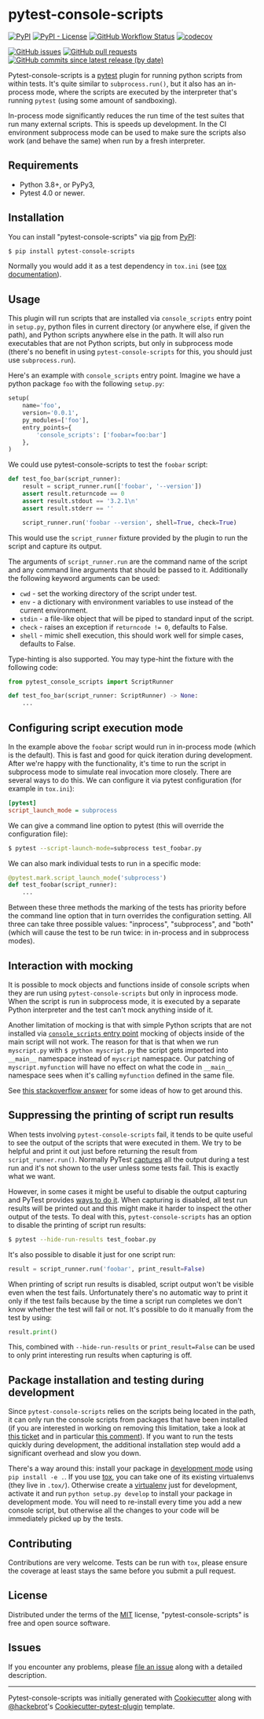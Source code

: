 pytest-console-scripts
======================

[![PyPI](https://img.shields.io/pypi/v/pytest-console-scripts)](https://pypi.org/project/pytest-console-scripts/)
[![PyPI - License](https://img.shields.io/pypi/l/pytest-console-scripts)](https://github.com/kvas-it/pytest-console-scripts/blob/master/LICENSE)
[![GitHub Workflow Status](https://img.shields.io/github/actions/workflow/status/kvas-it/pytest-console-scripts/test.yml)](https://github.com/kvas-it/pytest-console-scripts/actions)
[![codecov](https://codecov.io/gh/kvas-it/pytest-console-scripts/branch/master/graph/badge.svg?token=RfELxcqvpF)](https://codecov.io/gh/kvas-it/pytest-console-scripts)

[![GitHub issues](https://img.shields.io/github/issues/kvas-it/pytest-console-scripts)](https://github.com/kvas-it/pytest-console-scripts/issues)
[![GitHub pull requests](https://img.shields.io/github/issues-pr/kvas-it/pytest-console-scripts)](https://github.com/kvas-it/pytest-console-scripts/pulls)
[![GitHub commits since latest release (by date)](https://img.shields.io/github/commits-since/kvas-it/pytest-console-scripts/latest)](https://github.com/kvas-it/pytest-console-scripts/blob/master/CHANGELOG.md)

Pytest-console-scripts is a [pytest][1] plugin for running python scripts from
within tests. It's quite similar to `subprocess.run()`, but it also has an
in-process mode, where the scripts are executed by the interpreter that's
running `pytest` (using some amount of sandboxing).

In-process mode significantly reduces the run time of the test suites that
run many external scripts. This is speeds up development. In the CI environment
subprocess mode can be used to make sure the scripts also work (and behave the
same) when run by a fresh interpreter.

Requirements
------------

- Python 3.8+, or PyPy3,
- Pytest 4.0 or newer.

Installation
------------

You can install "pytest-console-scripts" via [pip][2] from [PyPI][3]:

```sh
$ pip install pytest-console-scripts
```

Normally you would add it as a test dependency in `tox.ini` (see [tox
documentation][9]).

Usage
-----

This plugin will run scripts that are installed via `console_scripts` entry
point in `setup.py`, python files in current directory (or anywhere else, if
given the path), and Python scripts anywhere else in the path. It will also run
executables that are not Python scripts, but only in subprocess mode (there's
no benefit in using `pytest-console-scripts` for this, you should just use
`subprocess.run`).

Here's an example with `console_scripts` entry point. Imagine we have a python
package `foo` with the following `setup.py`:

```py
setup(
    name='foo',
    version='0.0.1',
    py_modules=['foo'],
    entry_points={
        'console_scripts': ['foobar=foo:bar']
    },
)
```

We could use pytest-console-scripts to test the `foobar` script:

```py
def test_foo_bar(script_runner):
    result = script_runner.run(['foobar', '--version'])
    assert result.returncode == 0
    assert result.stdout == '3.2.1\n'
    assert result.stderr == ''

    script_runner.run('foobar --version', shell=True, check=True)
```

This would use the `script_runner` fixture provided by the plugin to
run the script and capture its output.

The arguments of `script_runner.run` are the command name of the script and
any command line arguments that should be passed to it. Additionally the
following keyword arguments can be used:

- `cwd` - set the working directory of the script under test.
- `env` - a dictionary with environment variables to use instead of the current
  environment.
- `stdin` - a file-like object that will be piped to standard input of the
  script.
- `check` - raises an exception if `returncode != 0`, defaults to False.
- `shell` - mimic shell execution, this should work well for simple cases,
  defaults to False.

Type-hinting is also supported.
You may type-hint the fixture with the following code:

```py
from pytest_console_scripts import ScriptRunner

def test_foo_bar(script_runner: ScriptRunner) -> None:
    ...
```

Configuring script execution mode
---------------------------------

In the example above the `foobar` script would run in in-process mode (which is
the default). This is fast and good for quick iteration during development.
After we're happy with the functionality, it's time to run the script in
subprocess mode to simulate real invocation more closely. There are several
ways to do this. We can configure it via pytest configuration (for example in
`tox.ini`):

```ini
[pytest]
script_launch_mode = subprocess
```

We can give a command line option to pytest (this will override the
configuration file):

```sh
$ pytest --script-launch-mode=subprocess test_foobar.py
```

We can also mark individual tests to run in a specific mode:

```py
@pytest.mark.script_launch_mode('subprocess')
def test_foobar(script_runner):
    ...
```

Between these three methods the marking of the tests has priority before the
command line option that in turn overrides the configuration setting. All three
can take three possible values: "inprocess", "subprocess", and "both" (which
will cause the test to be run twice: in in-process and in subprocess modes).

Interaction with mocking
------------------------

It is possible to mock objects and functions inside of console scripts when
they are run using `pytest-console-scripts` but only in inprocess mode. When
the script is run in subprocess mode, it is executed by a separate Python
interpreter and the test can't mock anything inside of it.

Another limitation of mocking is that with simple Python scripts that are not
installed via [`console_scripts` entry point][14] mocking of objects inside of
the main script will not work. The reason for that is that when we run
`myscript.py` with `$ python myscript.py` the script gets imported into
`__main__` namespace instead of `myscript` namespace. Our patching of
`myscript.myfunction` will have no effect on what the code in `__main__`
namespace sees when it's calling `myfunction` defined in the same file.

See [this stackoverflow answer](https://stackoverflow.com/a/66693954/1595738)
for some ideas of how to get around this.

Suppressing the printing of script run results
----------------------------------------------

When tests involving `pytest-console-scripts` fail, it tends to be quite
useful to see the output of the scripts that were executed in them. We try
to be helpful and print it out just before returning the result from
`script_runner.run()`. Normally PyTest [captures][12] all the output during a
test run and it's not shown to the user unless some tests fail. This is exactly
what we want.

However, in some cases it might be useful to disable the output capturing and
PyTest provides [ways to do it][13]. When capturing is disabled, all test run
results will be printed out and this might make it harder to inspect the other
output of the tests. To deal with this, `pytest-console-scripts` has an option
to disable the printing of script run results:

```sh
$ pytest --hide-run-results test_foobar.py
```

It's also possible to disable it just for one script run:

```py
result = script_runner.run('foobar', print_result=False)
```

When printing of script run results is disabled, script output won't be
visible even when the test fails. Unfortunately there's no automatic way to
print it only if the test fails because by the time a script run completes we
don't know whether the test will fail or not. It's possible to do it manually
from the test by using:

```py
result.print()
```

This, combined with `--hide-run-results` or `print_result=False` can be used to
only print interesting run results when capturing is off.

Package installation and testing during development
---------------------------------------------------

Since `pytest-console-scripts` relies on the scripts being located in the path,
it can only run the console scripts from packages that have been installed (if
you are interested in working on removing this limitation, take a look at [this
ticket](https://github.com/kvas-it/pytest-console-scripts/issues/34) and in
particular [this comment](https://github.com/kvas-it/pytest-console-scripts/issues/34#issuecomment-649497564)).
If you want to run the tests quickly during development, the additional
installation step would add a significant overhead and slow you down.

There's a way around this: install your package in [development mode][10] using
`pip install -e .`. If you use [tox][9], you can take one of its
existing virtualenvs (they live in `.tox/`). Otherwise create a
[virtualenv][11] just for development, activate it and run `python setup.py
develop` to install your package in development mode. You will need to
re-install every time you add a new console script, but otherwise all the
changes to your code will be immediately picked up by the tests.

Contributing
------------

Contributions are very welcome. Tests can be run with `tox`, please ensure
the coverage at least stays the same before you submit a pull request.

License
-------

Distributed under the terms of the [MIT][8] license, "pytest-console-scripts"
is free and open source software.

Issues
------

If you encounter any problems, please [file an issue][7] along with a detailed
description.

----

Pytest-console-scripts was initially generated with [Cookiecutter][4] along
with [@hackebrot][5]'s [Cookiecutter-pytest-plugin][6] template.

[1]: https://github.com/pytest-dev/pytest
[2]: https://pypi.python.org/pypi/pip/
[3]: https://pypi.python.org/pypi
[4]: https://github.com/audreyr/cookiecutter
[5]: https://github.com/hackebrot
[6]: https://github.com/pytest-dev/cookiecutter-pytest-plugin
[7]: https://github.com/kvas-it/pytest-console-scripts/issues
[8]: http://opensource.org/licenses/MIT
[9]: https://tox.readthedocs.org/en/latest/
[10]: https://setuptools.pypa.io/en/latest/userguide/development_mode.html
[11]: https://docs.python.org/3/library/venv.html
[12]: https://docs.pytest.org/en/stable/capture.html
[13]: https://docs.pytest.org/en/stable/capture.html#setting-capturing-methods-or-disabling-capturing
[14]: https://python-packaging.readthedocs.io/en/latest/command-line-scripts.html#the-console-scripts-entry-point
